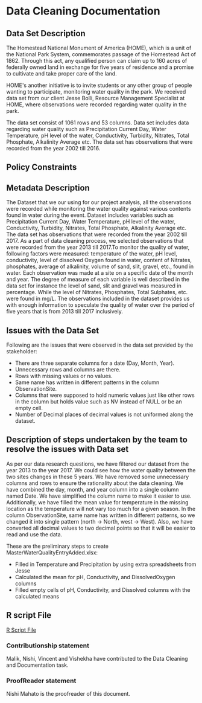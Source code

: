 # Data Cleaning Documentation

## Data Set Description

The Homestead National Monument of America (HOME), which is a unit of the National Park System, commemorates passage of the Homestead Act of 1862. Through this act, any qualified person can claim up to 160 acres of federally owned land in exchange for five years of residence and a promise to cultivate and take proper care of the land.

HOME's another initiative is to invite students or any other group of people wanting to participate, monitoring water quality in the park. We received data set from our client Jesse Bolli, Resource Management Specialist at HOME, where observations were recorded regarding water quality in the park.

The data set consist of 1061 rows and 53 columns. Data set includes data regarding water quality such as Precipitation Current Day, Water Temperature, pH level of the water, Conductivity, Turbidity, Nitrates, Total Phosphate, Alkalinity Average etc. The data set has observations that were recorded from the year 2002 till 2016.

## Policy Constraints 

## Metadata Description
The Dataset that we our using for our project analysis, all the observations were recorded while monitoring the water quality against various contents found in water during the event. Dataset includes variables such as Precipitation Current Day, Water Temperature, pH level of the water, Conductivity, Turbidity, Nitrates, Total Phosphate, Alkalinity Average etc. The data set has observations that were recorded from the year 2002 till 2017.
As a part of data cleaning process, we selected observations that were recorded from the year 2013 till 2017.To monitor the quality of water, following factors were measured:
temperature of the water, pH level, conductivity, level of dissolved Oxygen found in water, content of Nitrates, phosphates, average of alkalinity, volume of sand, slit, gravel, etc., found in water. Each observation was made at a site on a specific date of the month and year. The degree of measure of each variable is well described in the data set for instance the level of sand, slit and gravel was measured in percentage. While the level of Nitrates, Phosphates, Total Sulphates, etc. were found in mg/L.
The observations included in the dataset provides us with enough information to speculate the quality of water over the period of five years that is from 2013 till 2017 inclusively.


## Issues with the Data Set

Following are the issues that were observed in the data set provided by the stakeholder:
* There are three separate columns for a date (Day, Month, Year).
* Unnecessary rows and columns are there.
* Rows with missing values or no values.
* Same name has written in different patterns in the column ObservationSite.
* Columns that were supposed to hold numeric values just like other rows in the column but holds value such as NV instead of   NULL or be an empty cell.
* Number of Decimal places of decimal values is not uniformed along the dataset.

## Description of steps undertaken by the team to resolve the issues with Data set

As per our data research questions, we have filtered our dataset from the year 2013 to the year 2017. We could see how the water quality between the two sites changes in these 5 years. We have removed some unnecessary columns and rows to ensure the rationality about the data cleaning. We have combined the day, month, and year column into a single column named Date. We have simplified the column name to make it easier to use. Additionally, we have filled the mean value for temperature in the missing location as the temperature will not vary too much for a given season. In the column ObservationSite, same name has written in different patterns, so we changed it into single pattern (north -> North, west -> West). Also, we have converted all decimal values to two decimal points so that it will be easier to read and use the data.

These are the preliminary steps to create MasterWaterQualityEntryAdded.xlsx:  
- Filled in Temperature and Precipitation by using extra spreadsheets from Jesse  
- Calculated the mean for pH, Conductivity, and DissolvedOxygen columns  
- Filled empty cells of pH, Conductivity, and Dissolved columns with the calculated means


## R script File

[R Script File](https://github.com/datawizard8086/DW8086/blob/master/Data%20Cleaning%20Task/Team%203%20R%20File.R)

### Contributionship statement
Malik, Nishi, Vincent and Vishekha have contributed to the Data Cleaning and Documentation task.

### ProofReader statement
Nishi Mahato is the proofreader of this document.
